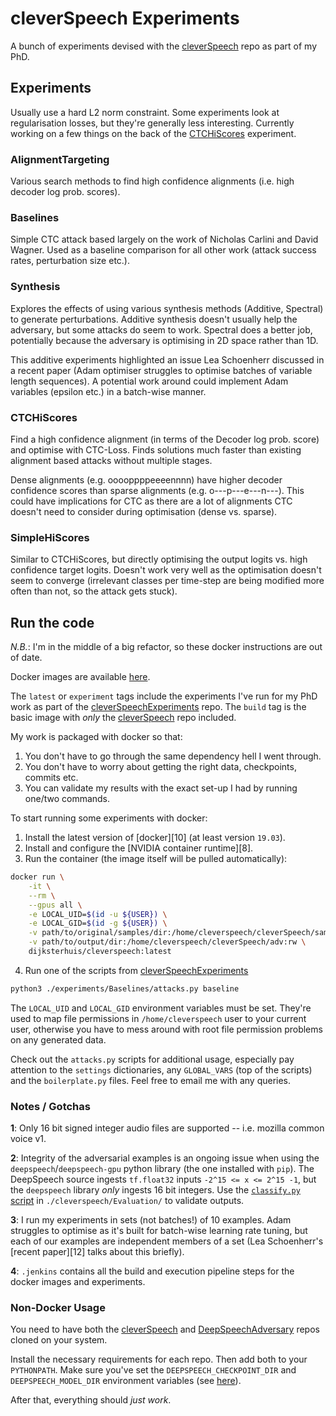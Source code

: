 # cleverSpeech Experiments

A bunch of experiments devised with the [cleverSpeech](https://github.com/dijksterhuis/cleverSpeech) 
repo as part of my PhD.

## Experiments

Usually use a hard L2 norm constraint. Some experiments look at regularisation losses, but they're
generally less interesting. Currently working on a few things on the back of the
[CTCHiScores](https://github.com/dijksterhuis/cleverSpeechExperiments#ctchiscores) experiment.

### AlignmentTargeting
Various search methods to find high confidence alignments (i.e. high decoder log prob. scores).

### Baselines
Simple CTC attack based largely on the work of Nicholas Carlini and David Wagner. Used as a baseline
comparison for all other work (attack success rates, perturbation size etc.).

### Synthesis
Explores the effects of using various synthesis methods (Additive, Spectral) to generate
perturbations. Additive synthesis doesn't usually help the adversary, but some attacks do seem to
work. Spectral does a better job, potentially because the adversary is optimising in 2D space rather
than 1D.

This additive experiments highlighted an issue Lea Schoenherr discussed in a recent paper (Adam
optimiser struggles to optimise batches of variable length sequences). A potential work around could
implement Adam variables (epsilon etc.) in a batch-wise manner.

### CTCHiScores
Find a high confidence alignment (in terms of the Decoder log prob. score) and optimise with
CTC-Loss. Finds solutions much faster than existing alignment based attacks without multiple stages.

Dense alignments (e.g. ooooppppeeeennnn) have higher decoder confidence scores than sparse
alignments (e.g. o---p---e---n---). This could have implications for CTC as there are a lot of
alignments CTC doesn't need to consider during optimisation (dense vs. sparse).

### SimpleHiScores
Similar to CTCHiScores, but directly optimising the output logits vs. high confidence target logits.
Doesn't work very well as the optimisation doesn't seem to converge (irrelevant classes per
time-step are being modified more often than not, so the attack gets stuck).


## Run the code

*N.B.*: I'm in the middle of a big refactor, so these docker instructions are out of date.

Docker images are available [here](https://hub.docker.com/u/dijksterhuis/cleverspeech).

The `latest` or `experiment` tags include the experiments I've run for my PhD work as part of the
[cleverSpeechExperiments](https://github.com/dijksterhuis/cleverSpeechExperiments) repo.
The `build` tag is the basic image with _only_ the
[cleverSpeech](https://github.com/dijksterhuis/cleverSpeech) repo included.

My work is packaged with docker so that:
1. You don't have to go through the same dependency hell I went through.
2. You don't have to worry about getting the right data, checkpoints, commits etc.
3. You can validate my results with the exact set-up I had by running one/two commands.

To start running some experiments with docker:

1. Install the latest version of [docker][10] (at least version `19.03`).
2. Install and configure the [NVIDIA container runtime][8].
3. Run the container (the image itself will be pulled automatically):
```bash
docker run \
    -it \
    --rm \
    --gpus all \
    -e LOCAL_UID=$(id -u ${USER}) \
    -e LOCAL_GID=$(id -g ${USER}) \
    -v path/to/original/samples/dir:/home/cleverspeech/cleverSpeech/samples:ro \
    -v path/to/output/dir:/home/cleverspeech/cleverSpeech/adv:rw \
    dijksterhuis/cleverspeech:latest
```
4. Run one of the scripts from [cleverSpeechExperiments](https://github.com/dijksterhuis/cleverSpeechExperiments)
```bash
python3 ./experiments/Baselines/attacks.py baseline
```

The `LOCAL_UID` and `LOCAL_GID` environment variables must be set. They're used to map file
permissions in `/home/cleverspeech` user to your current user, otherwise you have to mess around
with root file permission problems on any generated data.

Check out the `attacks.py` scripts for additional usage, especially pay attention to the `settings`
dictionaries, any `GLOBAL_VARS` (top of the scripts) and the `boilerplate.py` files. Feel free to
email me with any queries.

### Notes / Gotchas

**1**: Only 16 bit signed integer audio files are supported -- i.e. mozilla common voice v1.

**2**: Integrity of the adversarial examples is an ongoing issue when using the
`deepspeech`/`deepspeech-gpu` python library (the one installed with `pip`). The DeepSpeech source
ingests `tf.float32` inputs `-2^15 <= x <= 2^15 -1`, but the `deepspeech` library _only_ ingests 16
bit integers. Use the [`classify.py` script](cleverspeech/Evaluation/classify.py) in
`./cleverspeech/Evaluation/` to validate outputs.

**3**: I run my experiments in sets (not batches!) of 10 examples. Adam struggles to optimise
as it's built for batch-wise learning rate tuning, but each of our examples are independent members
of a set (Lea Schoenherr's [recent paper][12] talks about this briefly).

**4**: `.jenkins` contains all the build and execution pipeline steps for the docker images and
experiments.

### Non-Docker Usage

You need to have both the [cleverSpeech](https://github.com/dijksterhuis/cleverSpeech) and
[DeepSpeechAdversary](https://github.com/dijksterhuis/DeepSpeechAdversary) repos cloned on your
system.

Install the necessary requirements for each repo. Then add both to your `PYTHONPATH`.
Make sure you've set the `DEEPSPEECH_CHECKPOINT_DIR` and `DEEPSPEECH_MODEL_DIR` environment variables
(see [here](https://github.com/dijksterhuis/DeepSpeechAdversary/blob/adversarial-v0.4.1/DeepSpeechSecEval/VictimAPI.py#L127)).

After that, everything should _just work_.


